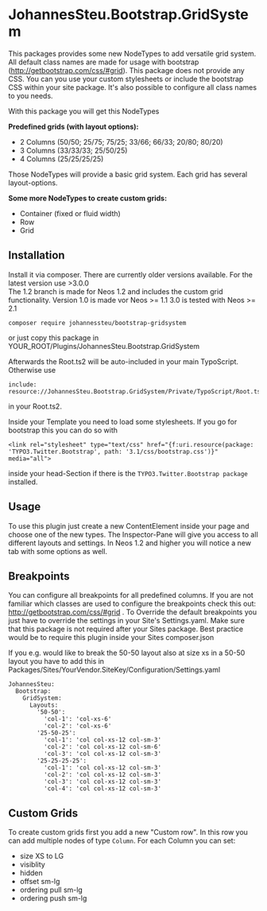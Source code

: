 JohannesSteu.Bootstrap.GridSystem
=================================

This packages provides some new NodeTypes to add versatile grid system. All default class names are made for usage with bootstrap (http://getbootstrap.com/css/#grid).
This package does not provide any CSS. You can you use your custom stylesheets or include the bootstrap CSS within your site package. It's also possible to
configure all class names to you needs.

With this package you will get this NodeTypes

**Predefined grids (with layout options):**
* 2 Columns (50/50; 25/75; 75/25; 33/66; 66/33; 20/80; 80/20)
* 3 Columns (33/33/33; 25/50/25)
* 4 Columns (25/25/25/25)

Those NodeTypes will provide a basic grid system. Each grid has several layout-options.

**Some more NodeTypes to create custom grids:**
* Container (fixed or fluid width)
* Row
* Grid

Installation
------------
Install it via composer. There are currently older versions available. For the latest version use >3.0.0 <br/>
The 1.2 branch is made for Neos 1.2 and includes the custom grid functionality. Version 1.0 is made vor Neos >= 1.1
3.0 is tested with Neos >= 2.1

```
composer require johannessteu/bootstrap-gridsystem
```
or just copy this package in YOUR_ROOT/Plugins/JohannesSteu.Bootstrap.GridSystem

Afterwards the Root.ts2 will be auto-included in your main TypoScript. Otherwise use
```
include: resource://JohannesSteu.Bootstrap.GridSystem/Private/TypoScript/Root.ts2
```
in your Root.ts2.

Inside your Template you need to load some stylesheets. If you go for bootstrap this you can do so with
```
<link rel="stylesheet" type="text/css" href="{f:uri.resource(package: 'TYPO3.Twitter.Bootstrap', path: '3.1/css/bootstrap.css')}" media="all">
```
inside your head-Section if there is the `TYPO3.Twitter.Bootstrap package` installed.

Usage
-----
To use this plugin just create a new ContentElement inside your page and choose one of the new types. The Inspector-Pane will give you access to all different layouts and settings. In Neos 1.2 and higher you will notice a new tab with some options as well.


Breakpoints
-----------
You can configure all breakpoints for all predefined columns. If you are not familiar which classes are used to configure the breakpoints check this out: http://getbootstrap.com/css/#grid .
To Override the default breakpoints you just have to override the settings in your Site's Settings.yaml. Make sure that this package is not required after your Sites package. Best practice would be to require this plugin inside your Sites composer.json

If you e.g. would like to break the 50-50 layout also at size xs in a 50-50 layout you have to add this in Packages/Sites/YourVendor.SiteKey/Configuration/Settings.yaml
```
JohannesSteu:
  Bootstrap:
    GridSystem:
      Layouts:
        '50-50':
          'col-1': 'col-xs-6'
          'col-2': 'col-xs-6'
        '25-50-25':
          'col-1': 'col col-xs-12 col-sm-3'
          'col-2': 'col col-xs-12 col-sm-6'
          'col-3': 'col col-xs-12 col-sm-3'
        '25-25-25-25':
          'col-1': 'col col-xs-12 col-sm-3'
          'col-2': 'col col-xs-12 col-sm-3'
          'col-3': 'col col-xs-12 col-sm-3'
          'col-4': 'col col-xs-12 col-sm-3'
```

Custom Grids
-----------
To create custom grids first you add a new "Custom row". In this row you can add multiple nodes of type `Column`. For each Column you can set:
* size XS to LG
* visiblity
* hidden
* offset sm-lg
* ordering pull sm-lg
* ordering push sm-lg